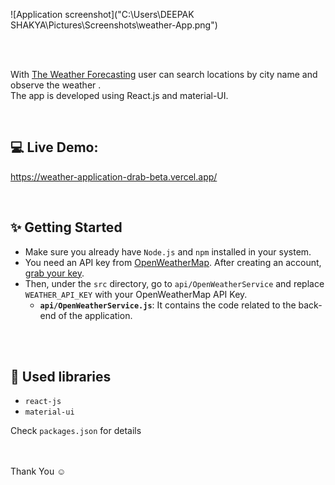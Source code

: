 ![Application screenshot]("C:\Users\DEEPAK SHAKYA\Pictures\Screenshots\weather-App.png")

<br/>
<br/>

With [The Weather Forecasting](https://weather-application-drab-beta.vercel.app/) user can search locations by city name and observe the weather .
<br />
The app is developed using React.js and material-UI.

<br/>

## 💻 Live Demo:

https://weather-application-drab-beta.vercel.app/

<br/>

## ✨ Getting Started

- Make sure you already have `Node.js` and `npm` installed in your system.
- You need an API key from [OpenWeatherMap](https://openweathermap.org/). After creating an account, [grab your key](https://home.openweathermap.org/api_keys).
- Then, under the `src` directory, go to `api/OpenWeatherService` and replace `WEATHER_API_KEY` with your OpenWeatherMap API Key.
  - **`api/OpenWeatherService.js`**: It contains the code related to the back-end of the application.

<br/>
<br/>

## 📙 Used libraries

- `react-js`
- `material-ui`

Check `packages.json` for details

<br/>

<br/>
Thank You ☺
